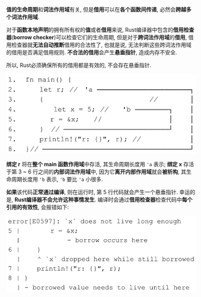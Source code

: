 
**值的生命周期**和**词法作用域**有关, 但是**借用**可以在**各个函数间传递**, 必然会**跨越多个词法作用域**. 

对于**函数本地声明**的拥有所有权的**值**或者**借用**来说, Rust编译器中包含的**借用检查器**(**borrow checker**)可以检查它们的生命周期, 但是对于**跨词法作用域**的**借用**, 借用检查器就**无法自动推断**借用的合法性了, 也就是说, 无法判断这些跨词法作用域的借用是否满足借用规则. **不合法的借用**会产生**悬垂指针**, 造成内存不安全. 

所以, Rust必须确保所有的借用都是有效的, 不会存在悬垂指针.

![2021-12-08-20-26-08.png](./images/2021-12-08-20-26-08.png)

**绑定 r** 将在**整个 main 函数作用域**中存活, 其生命周期长度用 `'a` 表示; **绑定 x** 存活于第 3 ~ 6 行之间的**内部词法作用域**中, 因为它**离开内部作用域**就会**被析构**, 其生命周期长度用 `'b` 表示, `'b` 要比 `'a` 小很多. 

**如果**该代码**正常通过编译**, 则在运行时, 第 5 行代码就会产生一个悬垂指针. 幸运的是, **Rust编译器不会允许这种事情发生**. 编译时会通过**借用检查器**检查代码中**每个引用的有效性**, 会报错如下:

![2021-12-08-20-36-32.png](./images/2021-12-08-20-36-32.png)

